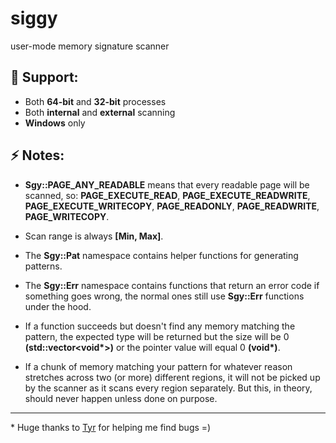 # siggy

user-mode memory signature scanner

## 🌌 Support:

-   Both **64-bit** and **32-bit** processes
-   Both **internal** and **external** scanning
-   **Windows** only

## ⚡ Notes:

-   **Sgy::PAGE_ANY_READABLE** means that every readable page will be scanned, so: **PAGE_EXECUTE_READ**, **PAGE_EXECUTE_READWRITE**, **PAGE_EXECUTE_WRITECOPY**, **PAGE_READONLY**, **PAGE_READWRITE**, **PAGE_WRITECOPY**.

-   Scan range is always **[Min, Max]**.

-   The **Sgy::Pat** namespace contains helper functions for generating patterns.

-   The **Sgy::Err** namespace contains functions that return an error code if something
    goes wrong, the normal ones still use **Sgy::Err** functions under the hood.

-   If a function succeeds but doesn't find any memory matching the pattern,
    the expected type will be returned but the size will be 0 **(std::vector<void\*>)**
    or the pointer value will equal 0 **(void\*)**.

-   If a chunk of memory matching your pattern for whatever reason stretches across two (or more) different regions, it will not be picked up by the scanner as it scans every region separately. But this, in theory, should never happen unless done on purpose.

---

\* Huge thanks to [Tyr](https://github.com/tyr7z) for helping me find bugs =)
